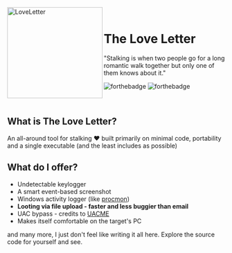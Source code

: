 ﻿﻿<div>
  <img width="220" height="210" align="left" src="https://i.ibb.co/1XbwZfX/image-removebg-preview-5.png" alt="LoveLetter"/>
  <br>
  <h1>The Love Letter</h1>
  <p>"Stalking is when two people go for a long romantic walk together but only one of them knows about it."</p>
</div>

![forthebadge](https://forthebadge.com/images/badges/built-with-love.svg)
![forthebadge](https://forthebadge.com/images/badges/made-with-reason.svg)

<br/>

## What is The Love Letter?
An all-around tool for stalking ❤️ built primarily on minimal code, portability and a single executable (and the least includes as possible)

## What do I offer?
- Undetectable keylogger
- A smart event-based screenshot
- Windows activity logger (like [procmon](https://docs.microsoft.com/en-us/sysinternals/downloads/procmon))
- **Looting via file upload - faster and less buggier than email**
- UAC bypass - credits to [UACME](https://github.com/hfiref0x/UACME)
- Makes itself comfortable on the target's PC

and many more, I just don't feel like writing it all here. Explore the source code for yourself and see.
